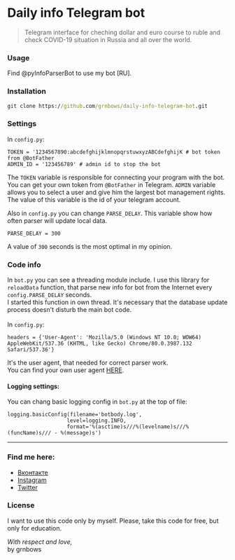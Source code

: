 # Daily info Telegram bot

> Telegram interface for cheching dollar and euro course to ruble and check COVID-19 situation in Russia and all over the world.</br>

### Usage
Find @pyInfoParserBot to use my bot [RU].

### Installation
``` cmd
git clone https://github.com/grnbows/daily-info-telegram-bot.git
```

### Settings 
In `config.py`:
```
TOKEN = '1234567890:abcdefghijklmnopqrstuwxyzABCdefghijK # bot token from @BotFather
ADMIN_ID = '123456789' # admin id to stop the bot
```

The `TOKEN` variable is responsible for connecting your program with the bot. You can get your own token from `@BotFather` in Telegram.
`ADMIN` variable allows you to select a user and give him the largest bot management rights. The value of this variable is the id of your telegram account.

Also in `config.py` you can change `PARSE_DELAY`. This variable show how often parser will update local data. 
```
PARSE_DELAY = 300 
```
A value of `300` seconds is the most optimal in my opinion.
### Code info
In `bot.py` you can see a threading module include. I use this library for `reloadData` function, that parse new info for bot from the Internet every `config.PARSE_DELAY` seconds.</br>
I started this function in own thread. It's necessary that the database update process doesn't disturb the main bot code.</br></br>In `config.py`:
```
headers = {'User-Agent': 'Mozilla/5.0 (Windows NT 10.0; WOW64) AppleWebKit/537.36 (KHTML, like Gecko) Chrome/80.0.3987.132 Safari/537.36'}
```
It's the user agent, that needed for correct parser work. </br>
You can find your own user agent [HERE](https://www.google.com/search?sxsrf=ALeKk01kqrdxJf949NumVHacA5etbmoVKA%3A1585737968455&source=hp&ei=8HCEXsOgGdPlmwWm57oo&q=my+user+agent&oq=my&gs_lcp=CgZwc3ktYWIQARgAMgQIIxAnMgIIADICCAAyBQgAEIMBMgUIABCDATICCAAyAggAMgIIADICCAAyAggAOgcIIxDqAhAnUIQHWNQIYL4daAJwAHgAgAFciAG0AZIBATKYAQCgAQGqAQdnd3Mtd2l6sAEK&sclient=psy-ab).</br>
 #### Logging settings:
 You can chang basic logging config in `bot.py` at the top of file:
 ```
 logging.basicConfig(filename='botbody.log',
					level=logging.INFO,
					format='%(asctime)s///%(levelname)s///%(funcName)s/// - %(message)s')

 ``` 

---
### Find me here:
* [Вконтакте](https://vk.com/grnbows) </br>
* [Instagram](https://www.instagram.com/grnbows) </br>
* [Twitter](https://twitter.com/grnbows) </br>

### License

I want to use this code only by myself. Please, take this code for free, but only for education. 

<i>With respect and love,</i></br> by grnbows